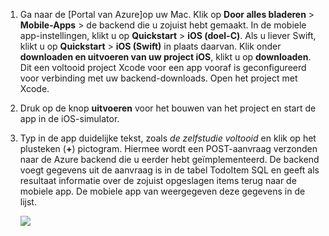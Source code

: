 
1. Ga naar de [Portal van Azure]op uw Mac. Klik op **Door alles bladeren** > **Mobile-Apps** > de backend die u zojuist hebt gemaakt. In de mobiele app-instellingen, klikt u op **Quickstart** > **iOS (doel-C)**. Als u liever Swift, klikt u op **Quickstart** > **iOS (Swift)** in plaats daarvan. Klik onder **downloaden en uitvoeren van uw project iOS**, klikt u op **downloaden**. Dit een voltooid project Xcode voor een app vooraf is geconfigureerd voor verbinding met uw backend-downloads. Open het project met Xcode.

2. Druk op de knop **uitvoeren** voor het bouwen van het project en start de app in de iOS-simulator.

3. Typ in de app duidelijke tekst, zoals _de zelfstudie voltooid_ en klik op het plusteken (**+**) pictogram. Hiermee wordt een POST-aanvraag verzonden naar de Azure backend die u eerder hebt geïmplementeerd. De backend voegt gegevens uit de aanvraag is in de tabel TodoItem SQL en geeft als resultaat informatie over de zojuist opgeslagen items terug naar de mobiele app. De mobiele app van weergegeven deze gegevens in de lijst. 

    ![](./media/app-service-mobile-ios-quickstart/mobile-quickstart-startup-ios.png)

[Azure-Portal]: https://portal.azure.com/

